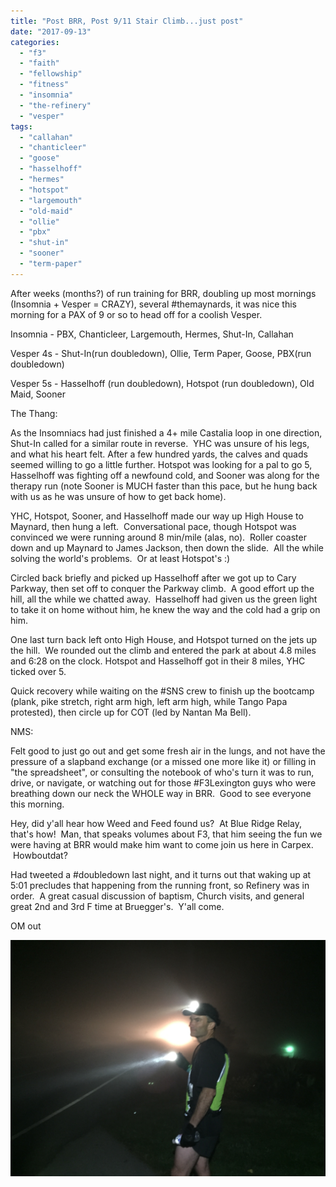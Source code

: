 ```yaml
---
title: "Post BRR, Post 9/11 Stair Climb...just post"
date: "2017-09-13"
categories: 
  - "f3"
  - "faith"
  - "fellowship"
  - "fitness"
  - "insomnia"
  - "the-refinery"
  - "vesper"
tags: 
  - "callahan"
  - "chanticleer"
  - "goose"
  - "hasselhoff"
  - "hermes"
  - "hotspot"
  - "largemouth"
  - "old-maid"
  - "ollie"
  - "pbx"
  - "shut-in"
  - "sooner"
  - "term-paper"
---
```


After weeks (months?) of run training for BRR, doubling up most mornings (Insomnia + Vesper = CRAZY), several #themaynards, it was nice this morning for a PAX of 9 or so to head off for a coolish Vesper.

Insomnia - PBX, Chanticleer, Largemouth, Hermes, Shut-In, Callahan

Vesper 4s - Shut-In(run doubledown), Ollie, Term Paper, Goose, PBX(run doubledown)

Vesper 5s - Hasselhoff (run doubledown), Hotspot (run doubledown), Old Maid, Sooner

The Thang:

As the Insomniacs had just finished a 4+ mile Castalia loop in one direction, Shut-In called for a similar route in reverse.  YHC was unsure of his legs, and what his heart felt. After a few hundred yards, the calves and quads seemed willing to go a little further. Hotspot was looking for a pal to go 5, Hasselhoff was fighting off a newfound cold, and Sooner was along for the therapy run (note Sooner is MUCH faster than this pace, but he hung back with us as he was unsure of how to get back home).

YHC, Hotspot, Sooner, and Hasselhoff made our way up High House to Maynard, then hung a left.  Conversational pace, though Hotspot was convinced we were running around 8 min/mile (alas, no).  Roller coaster down and up Maynard to James Jackson, then down the slide.  All the while solving the world's problems.  Or at least Hotspot's :)

Circled back briefly and picked up Hasselhoff after we got up to Cary Parkway, then set off to conquer the Parkway climb.  A good effort up the hill, all the while we chatted away.  Hasselhoff had given us the green light to take it on home without him, he knew the way and the cold had a grip on him.

One last turn back left onto High House, and Hotspot turned on the jets up the hill.  We rounded out the climb and entered the park at about 4.8 miles and 6:28 on the clock. Hotspot and Hasselhoff got in their 8 miles, YHC ticked over 5.

Quick recovery while waiting on the #SNS crew to finish up the bootcamp (plank, pike stretch, right arm high, left arm high, while Tango Papa protested), then circle up for COT (led by Nantan Ma Bell).

NMS:

Felt good to just go out and get some fresh air in the lungs, and not have the pressure of a slapband exchange (or a missed one more like it) or filling in "the spreadsheet", or consulting the notebook of who's turn it was to run, drive, or navigate, or watching out for those #F3Lexington guys who were breathing down our neck the WHOLE way in BRR.  Good to see everyone this morning.

Hey, did y'all hear how Weed and Feed found us?  At Blue Ridge Relay, that's how!  Man, that speaks volumes about F3, that him seeing the fun we were having at BRR would make him want to come join us here in Carpex.  Howboutdat?

Had tweeted a #doubledown last night, and it turns out that waking up at 5:01 precludes that happening from the running front, so Refinery was in order.  A great casual discussion of baptism, Church visits, and general great 2nd and 3rd F time at Bruegger's.  Y'all come.

OM out

![fog](images/fog.jpg)
